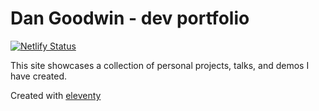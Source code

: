 # Dan Goodwin - dev portfolio

[![Netlify Status](https://api.netlify.com/api/v1/badges/1311093d-f4a6-4779-a4c6-ac16109dfb93/deploy-status)](https://app.netlify.com/sites/nervous-kowalevski-0ab5bb/deploys)

This site showcases a collection of personal projects, talks, and demos I have created.

Created with [eleventy](https://www.11ty.dev/)
